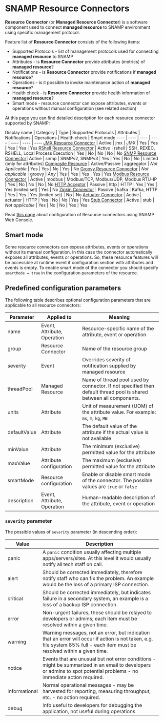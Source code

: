 SNAMP Resource Connectors
====
**Resource Connector** (or **Managed Resource Connector**) is a software component used to connect **managed resource** to SNAMP environment using specific management protocol.

Feature list of **Resource Connector** consists of the following items:

* Supported Protocols - list of management protocols used for connecting **managed resource** to SNAMP
* Attributes - is **Resource Connector** provide attributes (metrics) of **managed resource**?
* Notifications - is **Resource Connector** provide notifications if **managed resource**?
* Operations - is it possible to invoke maintenance action of **managed resource**?
* Health check - is **Resource Connector** provide health information of **managed resource**?
* Smart mode - resource connector can expose attributes, events or operations without manual configuration (see related section)

At this page you can find detailed description for each resource connector supported by SNAMP:

Display name | Category | Type | Supported Protocols | Attributes | Notifications | Operations | Health check | Smart mode
---- | ---- | ---- | ---- | ---- | ---- | ----
[JMX Resource Connector](jmx-connector.md) | Active | jmx | JMX | Yes | Yes | Yes | Yes | Yes
[RShell Resource Connector](rshell-connector.md) | Active | rshell | SSH, REXEC, RSHELL, Local Process Execution | Yes | No | No | No | No
[SNMP Resource Connector](snmp-connector.md)| Active | snmp | SNMPv2, SNMPv3 | Yes | Yes | No | No | Limited (only for attributes)
[Composite Resource](aggregator-connector.md) | Active/Passive | aggregator | _Not Applicable_ | Yes | Yes | No | Yes | No
[Groovy Resource Connector](groovy-connector.md) | _Not applicable_ | groovy | _Any_ | Yes | Yes | Yes | Yes | Yes
[Modbus Resource Connector](modbus-connector.md) | Active | modbus | Modbus/TCP, Modbus/UDP, Modbus RTU-IP | Yes | No | No | No | No
[HTTP Acceptor](http-acceptor.md) | Passive | http | HTTP | Yes | Yes | Yes (limited set) | Yes | No
[Zipkin Connector](zipkin-connector.md) | Passive | kafka | Kafka, HTTP | Yes | Yes | Yes (limited set) | No | No
[Actuator Connector](actuator-connector.md) | Active | actuator | HTTP | Yes | No | No | Yes | Yes
[Stub Connector](stub-connector.md) | Active | stub | _Not applicable_ | Yes | No | No | Yes | Yes

Read [this page](webconsole/config-connectors.md) about configuration of Resource connectors using SNAMP Web Console.

## Smart mode
Some resource connectors can expose attributes, events or operations without its manual configuration. In this case the connector automatically exposes all attributes, events or operations. So, these resource features will be accessible at runtime event if configuration section with attributes and events is empty. To enable smart mode of the connector you should specify `smartMode = true` in the configuration parameters of the resource.

## Predefined configuration parameters
The following table describes optional configuration parameters that are applicable to all resource connectors:

Parameter | Applied to | Meaning
---- | ---- | ----
name | Event, Attribute, Operation | Resource-specific name of the attribute, event or operation
group | Resource Connector | Name of the resource group
severity | Event | Overrides severity of notification supplied by managed resource
threadPool | Managed Resource | Name of thread pool used by connector. If not specified then default thread pool is shared between all components.
units | Attribute | Unit of measurement (UOM) of the attribute value. For example: `ms`, `m`, `kg`, `MB`
defaultValue | Attribute | The default value of the attribute if the actual value is not available
minValue | Attribute | The minimum (exclusive) permitted value for the attribute
maxValue | Attribute configuration | The maximum (exclusive) permitted value for the attribute
smartMode | Resource configuration | Enable or disable smart mode of the connector. The possible values are `true` or `false`
description | Event, Attribute, Operation | Human-readable description of the attribute, event or operation

### `severity` parameter
The possible values of `severity` parameter (in descending order):

Value | Description
---- | ----
panic | A `panic` condition usually affecting multiple apps/servers/sites. At this level it would usually notify all tech staff on call.
alert | Should be corrected immediately, therefore notify staff who can fix the problem. An example would be the loss of a primary ISP connection.
critical | Should be corrected immediately, but indicates failure in a secondary system, an example is a loss of a backup ISP connection.
error | Non-urgent failures, these should be relayed to developers or admins; each item must be resolved within a given time.
warning | Warning messages, not an error, but indication that an error will occur if action is not taken, e.g. file system 85% full - each item must be resolved within a given time.
notice | Events that are unusual but not error conditions - might be summarized in an email to developers or admins to spot potential problems - no immediate action required.
informational | Normal operational messages - may be harvested for reporting, measuring throughput, etc. - no action required.
debug | Info useful to developers for debugging the application, not useful during operations.
